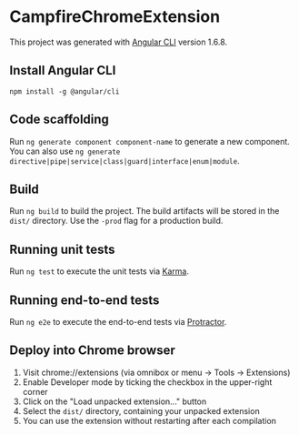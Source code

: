 # CampfireChromeExtension

This project was generated with [Angular CLI](https://github.com/angular/angular-cli) version 1.6.8.

## Install Angular CLI

```
npm install -g @angular/cli
```

## Code scaffolding

Run `ng generate component component-name` to generate a new component. You can also use `ng generate directive|pipe|service|class|guard|interface|enum|module`.

## Build

Run `ng build` to build the project. The build artifacts will be stored in the `dist/` directory. Use the `-prod` flag for a production build.

## Running unit tests

Run `ng test` to execute the unit tests via [Karma](https://karma-runner.github.io).

## Running end-to-end tests

Run `ng e2e` to execute the end-to-end tests via [Protractor](http://www.protractortest.org/).

## Deploy into Chrome browser

1. Visit chrome://extensions (via omnibox or menu -> Tools -> Extensions)
2. Enable Developer mode by ticking the checkbox in the upper-right corner
3. Click on the "Load unpacked extension..." button
4. Select the `dist/` directory, containing your unpacked extension
5. You can use the extension without restarting after each compilation